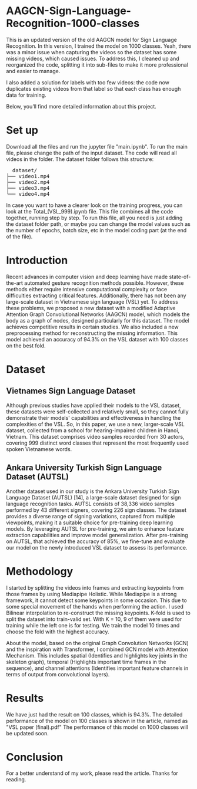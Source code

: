 # AAGCN-Sign-Language-Recognition-1000-classes

This is an updated version of the old AAGCN model for Sign Language Recognition. In this version, I trained the model on 1000 classes. Yeah, there was a minor issue when capturing the videos so the dataset has some missing videos, which caused issues. To address this, I cleaned up and reorganized the code, splitting it into sub-files to make it more professional and easier to manage.

I also added a solution for labels with too few videos: the code now duplicates existing videos from that label so that each class has enough data for training.

Below, you’ll find more detailed information about this project.

# Set up
Download all the files and run the jupyter file "main.ipynb". To run the main file, please change the path of the input dataset. The code will read all videos in the folder. The dataset folder follows this structure:
<pre>
  dataset/
├── video1.mp4
├── video2.mp4
├── video3.mp4
└── video4.mp4
</pre>

In case you want to have a clearer look on the training progress, you can look at the Total_(VSL_999).ipynb file. This file combines all the code together, running step by step. To run this file, all you need is just adding the dataset folder path, or maybe you can change the model values such as the number of epochs, batch size, etc in the model coding part (at the end of the file).

# Introduction
Recent advances in computer vision and deep learning have made state-of-the-art automated gesture recognition methods possible. However, these methods either require intensive computational complexity or face difficulties extracting critical features. Additionally, there has not been any large-scale dataset in Vietnamese sign language (VSL) yet. To address these problems, we proposed a new dataset with a modified Adaptive Attention Graph Convolutional Networks (AAGCN) model, which models the body as a graph of nodes, designed particularly for this dataset. The model achieves competitive results in certain studies. We also included a new preprocessing method for reconstructing the missing information. This model achieved an accuracy of 94.3% on the VSL dataset with 100 classes on the best fold.

# Dataset
## Vietnames Sign Language Dataset 
Although previous studies have applied their models to the VSL dataset, these datasets were self-collected and relatively small, so they cannot fully demonstrate their models' capabilities and effectiveness in handling the complexities of the VSL. So, in this paper, we use a new, larger-scale VSL dataset, collected from a school for hearing-impaired children in Hanoi, Vietnam. This dataset comprises video samples recorded from 30 actors, covering 999 distinct word classes that represent the most frequently used spoken Vietnamese words.

## Ankara University Turkish Sign Language Dataset (AUTSL)
Another dataset used in our study is the Ankara University Turkish Sign Language Dataset (AUTSL) [14], a large-scale dataset designed for sign language recognition tasks. AUTSL consists of 38,336 video samples performed by 43 different signers, covering 226 sign classes. The dataset provides a diverse range of signing variations, captured from multiple viewpoints, making it a suitable choice for pre-training deep learning models. By leveraging AUTSL for pre-training, we aim to enhance feature extraction capabilities and improve model generalization. After pre-training on AUTSL, that achieved the accuracy of 85%, we fine-tune and evaluate our model on the newly introduced VSL dataset to assess its performance.

# Methodology
I started by splitting the videos into frames and extracting keypoints from those frames by using Mediapipe Holistic. While Mediapipe is a strong framework, it cannot detect some keypoints in some occasion. This due to some special movement of the hands when performing the action. I used Bilinear interpolation to re-construct the missing keypoints. K-fold is used to split the dataset into train-valid set. With K = 10, 9 of them were used for training while the left one is for testing. We train the model 10 times and choose the fold with the highest accuracy. 

About the model, based on the original Graph Convolution Networks (GCN) and the inspiration with Transformer, I combined GCN model with Attention Mechanism. This includes spatial (Identifies and highlights key joints in the skeleton graph), temporal (Highlights important time frames in the sequence), and channel attentions (Identifies important feature channels in terms of output from convolutional layers). 

# Results
We have just had the result on 100 classes, which is 94.3%. The detailed performance of the model on 100 classes is shown in the article, named as "VSL paper (final).pdf" The performance of this model on 1000 classes will be updated soon. 

# Conclusion
For a better understand of my work, please read the article.
Thanks for reading.
